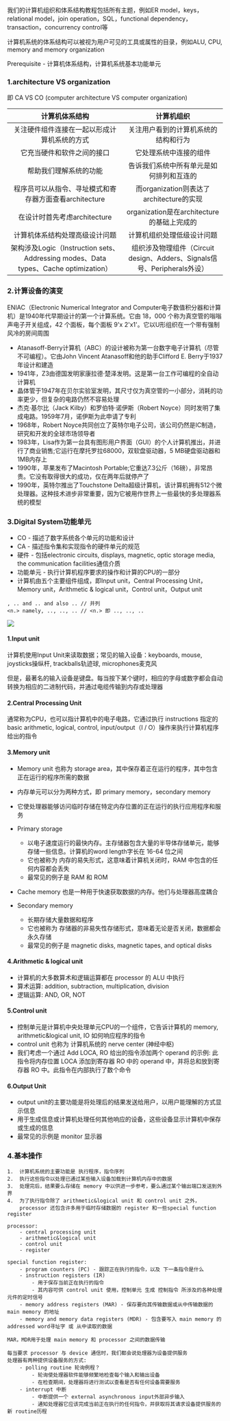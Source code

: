 
我们的计算机组织和体系结构教程包括所有主题，例如ER model，keys，relational model，join operation，SQL，functional dependency，transaction，concurrency control等

计算机系统的体系结构可以被视为用户可见的工具或属性的目录，例如ALU, CPU, memory and memory organization

Prerequisite - 计算机体系结构，计算机系统基本功能单元

###  ###

### 1.architecture VS organization ###

即 CA VS CO (computer architecture VS computer organization)

|计算机体系结构 |计算机组织|
|:-:|:-:|
|关注硬件组件连接在一起以形成计算机系统的方式   |关注用户看到的计算机系统的结构和行为|
|它充当硬件和软件之间的接口   |它处理系统中连接的组件|
|帮助我们理解系统的功能 	|告诉我们系统中所有单元是如何排列和互连的|
|程序员可以从指令、寻址模式和寄存器方面查看architecture       |而organization则表达了architecture的实现|
|在设计时首先考虑architecture   |organization是在architecture的基础上完成的|
|计算机体系结构处理高级设计问题       |计算机组织处理低级设计问题|
|架构涉及Logic（Instruction sets、Addressing modes、Data types、Cache optimization）   |组织涉及物理组件（Circuit design、Adders、Signals信号、Peripherals外设）|

### 2.计算设备的演变 ###

ENIAC（Electronic Numerical Integrator and Computer电子数值积分器和计算机）是1940年代早期设计的第一个计算系统。它由 18，000 个称为真空管的嗡嗡声电子开关组成，42 个面板，每个面板 9'x 2'x1'。它以U形组织在一个带有强制风冷的房间周围

- Atanasoff-Berry计算机（ABC）的设计被称为第一台数字电子计算机（尽管不可编程）。它由John Vincent Atanasoff和他的助手Clifford E. Berry于1937年设计和建造
- 1941年，Z3由德国发明家康拉德·楚泽发明。这是第一台工作可编程的全自动计算机
- 晶体管于1947年在贝尔实验室发明，其尺寸仅为真空管的一小部分，消耗的功率更少，但复杂的电路仍然不容易处理
- 杰克·基尔比（Jack Kilby）和罗伯特·诺伊斯（Robert Noyce）同时发明了集成电路。1959年7月，诺伊斯为此申请了专利
- 1968年，Robert Noyce共同创立了英特尔电子公司，该公司仍然是IC制造，研究和开发的全球市场领导者
- 1983年，Lisa作为第一台具有图形用户界面（GUI）的个人计算机推出，并进行了商业销售;它运行在摩托罗拉68000，双软盘驱动器，5 MB硬盘驱动器和1MB内存上
- 1990年，苹果发布了Macintosh Portable;它重达7.3公斤（16磅），非常昂贵。它没有取得很大的成功，仅在两年后就停产了
- 1990年，英特尔推出了Touchstone Delta超级计算机，该计算机拥有512个微处理器。这种技术进步非常重要，因为它被用作世界上一些最快的多处理器系统的模型


### 3.Digital System功能单元 ###

- CO - 描述了数字系统各个单元的功能和设计
- CA - 描述指令集和实现指令的硬件单元的规范
- 硬件 - 包括electronic circuits, displays, magnetic, optic storage media, the communication facilities通信介质
- 功能单元 - 执行计算机程序要求的操作和计算的CPU的一部分
- 计算机由五个主要组件组成，即Input unit，Central Processing Unit，Memory unit，Arithmetic & logical unit，Control unit，Output unit

```
, .. and .. and also .. // 并列
<n.> namely, .., .., ..	// <n.> 即 .., .., ..
```

![](https://static.javatpoint.com/tutorial/coa/images/functional-units-of-digital-system.png)


#### 1.Input unit ####

计算机使用Input Unit来读取数据；常见的输入设备：keyboards, mouse, joysticks操纵杆, trackballs轨迹球, microphones麦克风

但是，最著名的输入设备是键盘。每当按下某个键时，相应的字母或数字都会自动转换为相应的二进制代码，并通过电缆传输到内存或处理器

#### 2.Central Processing Unit ####

通常称为CPU，也可以指计算机中的电子电路，它通过执行 instructions 指定的 basic arithmetic, logical, control, input/output（I / O）操作来执行计算机程序给出的指令

#### 3.Memory unit ####

- Memory unit 也称为 storage area，其中保存着正在运行的程序，其中包含正在运行的程序所需的数据
- 内存单元可以分为两种方式，即 primary memory，secondary memory
- 它使处理器能够访问临时存储在特定内存位置的正在运行的执行应用程序和服务

- Primary storage
	- 以电子速度运行的最快内存。主存储器包含大量的半导体存储单元，能够存储一些信息。计算机的word length字长在 16-64 位之间
	- 它也被称为 内存的易失形式，这意味着计算机关闭时，RAM 中包含的任何内容都会丢失
	- 最常见的例子是 RAM 和 ROM
- Cache memory 也是一种用于快速获取数据的内存。他们与处理器高度耦合
- Secondary memory
	- 长期存储大量数据和程序
	- 它也被称为 存储器的非易失性存储形式，意味着无论是否关闭，数据都会永久存储
	- 最常见的例子是 magnetic disks, magnetic tapes, and optical disks

#### 4.Arithmetic & logical unit ####

- 计算机的大多数算术和逻辑运算都在 processor 的 ALU 中执行
- 算术运算: addition, subtraction, multiplication, division
- 逻辑运算: AND, OR, NOT

#### 5.Control unit ####

- 控制单元是计算机中央处理单元CPU的一个组件，它告诉计算机的 memory, arithmetic&logical unit, IO 如何响应程序的指令
- control unit 也称为 计算机系统的 nerve center (神经中枢)
- 我们考虑一个通过 Add LOCA, RO 给出的指令添加两个 operand 的示例: 此指令将内存位置 LOCA 添加到寄存器 RO 中的 operand 中，并将总和放到寄存器 RO 中。此指令在内部执行了数个命令


#### 6.Output Unit ####

- output unit的主要功能是将处理后的结果发送给用户，以用户能理解的方式显示信息
- 用于生成信息或计算机处理任何其他响应的设备，这些设备显示计算机中保存或生成的信息
- 最常见的示例是 monitor 显示器


### 4.基本操作 ###

```
1.	计算机系统的主要功能是 执行程序，指令序列
2.	执行这些指令以处理已通过某些输入设备加载到计算机内存中的数据
3.	处理完后，结果要么存储在 memory 中以供进一步参考，要么通过某个输出端口发送到外界
4.	为了执行指令除了 arithmetic&logical unit 和 control unit 之外，
	processor 还包含许多用于临时存储数据的 register 和一些special function register
```

```
processor:
	- central processing unit
	- arithmetic&logical unit
	- control unit
	- register

special function register:
	- program counters (PC) - 跟踪正在执行的指令，以及 下一条指令是什么
	- instruction registers (IR)
		- 用于保存当前正在执行的指令
		- 其内容可供 control unit 使用，控制单元 生成 控制指令 所涉及的各种处理元件的定时信号
	- memory address registers (MAR) - 保存要向其传输数据或从中传输数据的 main memory 的地址
	- memory and memory data registers (MDR) - 包含要写入 main memory 的 addressed word寻址字 或 从中读取的数据

MAR，MDR用于处理 main memory 和 processor 之间的数据传输

```


```
每当要求 processor 与 device 通信时，我们都会说处理器为设备提供服务
处理器有两种提供设备服务的方式:
	- polling routine 轮询例程？
		- 轮询使处理器软件能够频繁地检查每个输入和输出设备
		- 在检查期间，处理器将进行测试以查看是否有任何设备需要服务
	- interrupt 中断
		- 中断提供一个 external asynchronous input外部异步输入
		- 通知处理器它应该完成当前正在执行的任何指令，并获取将其请求设备提供服务的新 routine历程
```
